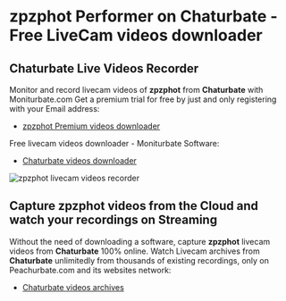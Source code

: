 # zpzphot Performer on Chaturbate - Free LiveCam videos downloader

## Chaturbate Live Videos Recorder

Monitor and record livecam videos of **zpzphot** from **Chaturbate** with Moniturbate.com
Get a premium trial for free by just and only registering with your Email address:
* [zpzphot Premium videos downloader](https://moniturbate.com/request-demo-licence-key.html)

Free livecam videos downloader - Moniturbate Software:
* [Chaturbate videos downloader](https://moniturbate.com/moniturbate-download-software.html)

![zpzphot livecam videos recorder](https://peachurnet.com/templates/moniturbate-software.png)


## Capture zpzphot videos from the Cloud and watch your recordings on Streaming

Without the need of downloading a software, capture **zpzphot** livecam videos from **Chaturbate** 100% online.
Watch Livecam archives from **Chaturbate** unlimitedly from thousands of existing recordings, only on Peachurbate.com and its websites network:
* [Chaturbate videos archives](https://peachurnet.com/)